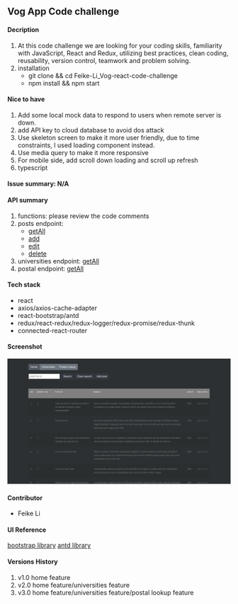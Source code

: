 ## Vog App Code challenge

#### Decription

1. At this code challenge we are looking for your coding skills, familiarity with JavaScript, React and Redux, utilizing best practices, clean coding, reusability, version control, teamwork and problem solving.
2. installation
   - git clone && cd Feike-Li_Vog-react-code-challenge
   - npm install && npm start

#### Nice to have

1. Add some local mock data to respond to users when remote server is down.
2. add API key to cloud database to avoid dos attack
3. Use skeleton screen to make it more user friendly, due to time constraints, I used loading component instead.
4. Use media query to make it more responsive
5. For mobile side, add scroll down loading and scroll up refresh
6. typescript

#### Issue summary: N/A

#### API summary

1. functions: please review the code comments
2. posts endpoint:
   - [getAll](https://jsonplaceholder.typicode.com/posts)
   - [add](https://jsonplaceholder.typicode.com/posts)
   - [edit](https://jsonplaceholder.typicode.com/posts/:id)
   - [delete](https://jsonplaceholder.typicode.com/posts/:id)
3. universities endpoint: [getAll](http://universities.hipolabs.com/search?country=Canada)
4. postal endpoint: [getAll](https://api.zippopotam.us/us/code)

#### Tech stack

- react
- axios/axios-cache-adapter
- react-bootstrap/antd
- redux/react-redux/redux-logger/redux-promise/redux-thunk
- connected-react-router

#### Screenshot

![final product](./public/vog.png)

#### Contributor

- Feike Li

#### UI Reference

[bootstrap library](https://getbootstrap.com/)
[antd library](https://ant.design/index-cn)

#### Versions History

1. v1.0 home feature
2. v2.0 home feature/universities feature
3. v3.0 home feature/universities feature/postal lookup feature
